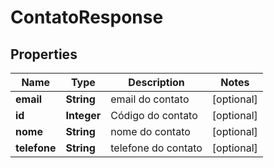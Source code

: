 

# ContatoResponse

## Properties

Name | Type | Description | Notes
------------ | ------------- | ------------- | -------------
**email** | **String** | email do contato |  [optional]
**id** | **Integer** | Código do contato |  [optional]
**nome** | **String** | nome do contato |  [optional]
**telefone** | **String** | telefone do contato |  [optional]



